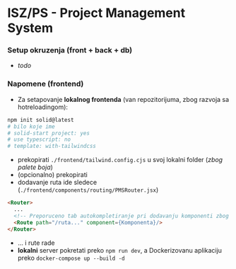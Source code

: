 # ISZ/PS - Project Management System

### Setup okruzenja (front + back + db)
- *todo*

### Napomene (frontend)
- Za setapovanje **lokalnog frontenda** (van repozitorijuma, zbog razvoja sa hotreloadingom):
 
```bash
npm init solid@latest 
# bilo koje ime
# solid-start project: yes
# use typescript: no
# template: with-tailwindcss
```
- prekopirati `./frontend/tailwind.config.cjs` u svoj lokalni folder (*zbog palete boja*)
- (opcionalno) prekopirati
- dodavanje ruta ide sledece (`./frontend/components/routing/PMSRouter.jsx`)
```html
<Router>
  ...
  <!-- Preporuceno tab autokompletiranje pri dodavanju komponenti zbog automatskog importovanja -->
  <Route path="/ruta..." component={Komponenta}/>
</Router>
``` 
- ... i rute rade
- **lokalni** server pokretati preko `npm run dev`, a Dockerizovanu aplikaciju preko `docker-compose up --build -d`